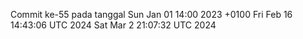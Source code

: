 Commit ke-55 pada tanggal Sun Jan 01 14:00 2023 +0100
Fri Feb 16 14:43:06 UTC 2024
Sat Mar  2 21:07:32 UTC 2024
